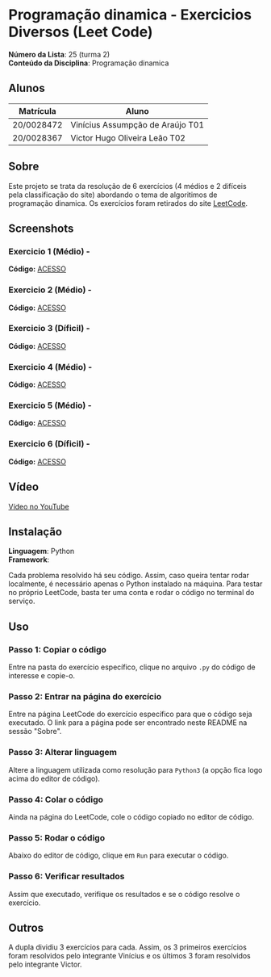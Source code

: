 # Programação dinamica - Exercicios Diversos (Leet Code)

**Número da Lista**: 25 (turma 2)<br>
**Conteúdo da Disciplina**: Programação dinamica<br>

## Alunos
|Matrícula | Aluno |
| -- | -- |
| 20/0028472  |  Vinícius Assumpção de Araújo T01 |
| 20/0028367  |  Victor Hugo Oliveira Leão T02 |

## Sobre 
Este projeto se trata da resolução de 6 exercícios (4 médios e 2 difíceis pela classificação do site) abordando o tema de algoritimos de programação dinamica. Os exercícios foram retirados do site [LeetCode](https://leetcode.com).

## Screenshots

### Exercicio 1 (Médio) - []()
**Código:** [ACESSO]()<br>
![]()

### Exercicio 2 (Médio) - []()
**Código:** [ACESSO]()<br>
![]()

### Exercicio 3 (Díficil) - []()
**Código:** [ACESSO]()<br>
![]()

### Exercicio 4 (Médio) - []()
**Código:** [ACESSO]()<br>
![]()

### Exercicio 5 (Médio) - []()
**Código:** [ACESSO]()<br>
![]()

### Exercicio 6 (Díficil) - []()
**Código:** [ACESSO]()<br>
![]()

## Vídeo

[Vídeo no YouTube]()


## Instalação 
**Linguagem**: Python<br>
**Framework**: <br>

Cada problema resolvido há seu código. Assim, caso queira tentar rodar localmente, é necessário apenas o Python instalado na máquina. Para testar no próprio LeetCode, basta ter uma conta e rodar o código no terminal do serviço.

## Uso 

### Passo 1: Copiar o código
Entre na pasta do exercício específico, clique no arquivo `.py` do código de interesse e copie-o.

### Passo 2: Entrar na página do exercício
Entre na página LeetCode do exercício específico para que o código seja executado. O link para a página pode ser encontrado neste README na sessão "Sobre".

### Passo 3: Alterar linguagem
Altere a linguagem utilizada como resolução para `Python3` (a opção fica logo acima do editor de código).

### Passo 4: Colar o código
Ainda na página do LeetCode, cole o código copiado no editor de código.

### Passo 5: Rodar o código
Abaixo do editor de código, clique em `Run` para executar o código.

### Passo 6: Verificar resultados
Assim que executado, verifique os resultados e se o código resolve o exercício.

## Outros

A dupla dividiu 3 exercícios para cada. Assim, os 3 primeiros exercícios foram resolvidos pelo integrante Vinícius e os últimos 3 foram resolvidos pelo integrante Victor.
